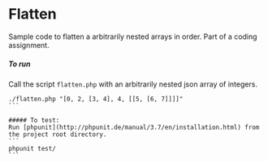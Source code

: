 Flatten
=======

Sample code to flatten a arbitrarily nested arrays in order. Part of a coding assignment.

##### To run
Call the script `flatten.php` with an arbitrarily nested json array of integers.
````
./flatten.php "[0, 2, [3, 4], 4, [[5, [6, 7]]]]"
```

##### To test:
Run [phpunit](http://phpunit.de/manual/3.7/en/installation.html) from the project root directory.
```
phpunit test/
```

